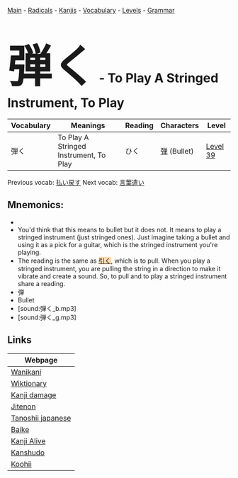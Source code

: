 <style> bigfont {font-size: 100px}</style>
[Main](../README.md) -
[Radicals](../radicals.md) -
[Kanjis](../kanjis.md) -
[Vocabulary](../vocabulary.md) -
[Levels](../levels.md) -
[Grammar](../grammar.md)
# <bigfont> 弾く</bigfont> - To Play A Stringed Instrument, To Play 

| Vocabulary | Meanings | Reading | Characters | Level |
| --- | --- | --- | --- | --- |
| 弾く | To Play A Stringed Instrument, To Play | ひく |  [弾](../kanjis/弾.md) (Bullet) | [Level 39](../levels/wk_level39.md) |

Previous vocab: [払い戻す](払い戻す.md) Next vocab: [言葉遣い](言葉遣い.md) 

## Mnemonics:

* 
* You'd think that this means to bullet but it does not. It means to play a stringed instrument (just stringed ones). Just imagine taking a bullet and using it as a pick for a guitar, which is the stringed instrument you're playing.
* The reading is the same as <span style="background-color:#fed8b1"> [引く](https://jisho.org/search/引く)</span>, which is to pull. When you play a stringed instrument, you are pulling the string in a direction to make it vibrate and create a sound. So, to pull and to play a stringed instrument share a reading.
* 弾
* Bullet
* [sound:弾く_b.mp3]
* [sound:弾く_g.mp3]


## Links 

| Webpage |
| --- |
| [Wanikani          ](https://www.wanikani.com/kanji/弾く) |
| [Wiktionary        ](https://en.wiktionary.org/wiki/弾く) |
| [Kanji damage      ](http://www.kanjidamage.com/kanji/search?utf8=✓&q=弾く) |
| [Jitenon           ](https://jitenon.com/kanji/弾く) |
| [Tanoshii japanese ](https://www.tanoshiijapanese.com/dictionary/kanji.cfm?k=弾く) |
| [Baike             ](https://baike.baidu.com/item/弾く) |
| [Kanji Alive       ](https://app.kanjialive.com/弾く) |
| [Kanshudo          ](https://www.kanshudo.com/searchmn?q=弾く) |
| [Koohii            ](https://kanji.koohii.com/study/kanji/弾く) |
